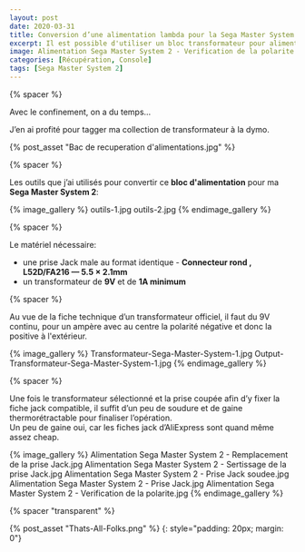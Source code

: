 ```yaml
---
layout: post
date: 2020-03-31
title: Conversion d’une alimentation lambda pour la Sega Master System 1 ou 2
excerpt: Il est possible d'utiliser un bloc transformateur pour alimenter sa Sega Master System 1 ou 2 
image: Alimentation Sega Master System 2 - Verification de la polarite.jpg
categories: [Récupération, Console]
tags: [Sega Master System 2]
---
```


{% spacer %}

Avec le confinement, on a du temps…

J’en ai profité pour tagger ma collection de transformateur à la dymo.

{% post_asset "Bac de recuperation d'alimentations.jpg" %}

{% spacer %}

Les outils que j’ai utilisés pour convertir ce **bloc d'alimentation** pour ma **Sega Master System 2**:

{% image_gallery %}
    outils-1.jpg
    outils-2.jpg
{% endimage_gallery %}

{% spacer %}

Le matériel nécessaire:

-  une prise Jack male au format identique - **Connecteur rond , L52D/FA216 — 5.5 × 2.1mm**
-  un transformateur de **9V** et de **1A minimum**

{% spacer %}

Au vue de la fiche technique d’un transformateur officiel, il faut du 9V continu, pour un ampère avec au centre la polarité négative et donc la positive à l'extérieur.

{% image_gallery %}
    Transformateur-Sega-Master-System-1.jpg
    Output-Transformateur-Sega-Master-System-1.jpg
{% endimage_gallery %}

{% spacer %}

Une fois le transformateur sélectionné et la prise coupée afin d’y fixer la fiche jack compatible, il suffit d’un peu de soudure et de gaine thermorétractable pour finaliser l’opération.  
Un peu de gaine oui, car les fiches jack d’AliExpress sont quand même assez cheap.

{% image_gallery %}
    Alimentation Sega Master System 2 - Remplacement de la prise Jack.jpg
    Alimentation Sega Master System 2 - Sertissage de la prise Jack.jpg
    Alimentation Sega Master System 2 - Prise Jack soudee.jpg
    Alimentation Sega Master System 2 - Prise Jack.jpg
    Alimentation Sega Master System 2 - Verification de la polarite.jpg
{% endimage_gallery %}

{% spacer "transparent" %}

{% post_asset "Thats-All-Folks.png" %}
{: style="padding: 20px; margin: 0"}